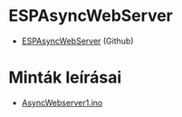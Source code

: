 # ESPAsyncWebServer 


- [ESPAsyncWebServer](https://github.com/me-no-dev/ESPAsyncWebServer) (Github)

# Minták leírásai

- [AsyncWebserver1.ino](https://github.com/SanyiSay/ESP8266/wiki/Async-Webserver#offline-htm-f%C3%A1jlok-tesztel%C3%A9se)



